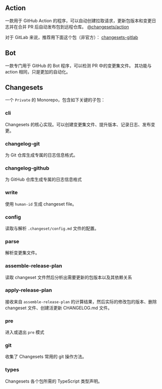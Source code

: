 ## Action

一款用于 GitHub Action 的程序，可以自动创建拉取请求，更新包版本和变更日志并在合并 PR 后自动发布包到远程仓库。
[@changesets/action](https://github.com/changesets/action)

对于 GitLab 来说，推荐用下面这个包（非官方）：
[changesets-gitlab](https://github.com/un-ts/changesets-gitlab)

## Bot

一款专门用于 GitHub 的 Bot 程序，可以检测 PR 中的变更集文件。
其功能与 action 相同，只是更加的自动化。

## Changesets

一个 `Private` 的 Monorepo，包含如下关键的子包：

### cli

Changesets 的核心实现。可以创建变更集文件、提升版本、记录日志、发布变更。

### changelog-git

为 Git 仓库生成专属的日志信息格式。

### changelog-github

为 GitHub 仓库生成专属的日志信息格式
### write

使用 `human-id` 生成 changeset file。

### config

读取与解析 `.changeset/config.md` 文件的配置。

### parse

解析变更集文件。

### assemble-release-plan

读取 changeset 文件然后分析出需要更新的包版本以及其依赖关系

### apply-release-plan

接收来自 `assemble-release-plan` 的计算结果，然后实际的修改包的版本、删除changeset 文件、创建活更新 CHANGELOG.md 文件。

### pre

进入或退出 `pre` 模式

### git

收集了 Changesets 常用的 git 操作方法。

### types

Changesets 各个包所需的 TypeScript 类型声明。